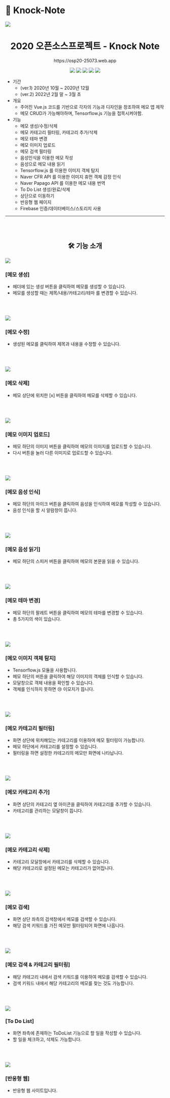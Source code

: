 # 👋 Knock-Note

![](./images/메인화면.png)

<div align='center'>
<h1><b>2020 오픈소스프로젝트 - Knock Note</b></h1>
<p>https://osp20-25073.web.app</p>

<img src="https://img.shields.io/badge/Vue.js-4FC08D?style=flat-square&logo=Vue.js&logoColor=white"/></a>
<img src="https://img.shields.io/badge/HTML-E34F26?style=flat-square&logo=HTML5&logoColor=white"/></a>
<img src="https://img.shields.io/badge/SCSS-CC6699?style=flat-square&logo=SASS&logoColor=white"/></a>
<img src="https://img.shields.io/badge/Node.js-339933?style=flat-square&logo=Node.js&logoColor=white"/></a>
<img src="https://img.shields.io/badge/Firebase-FFCA28?style=flat-square&logo=Firebase&logoColor=white"/></a>


</div>

-   기간
    -   (ver.1) 2020년 10월 ~ 2020년 12월
    -   (ver.2) 2022년 2월 말 ~ 3월 초
-   개요
    -   주어진 Vue.js 코드를 기반으로 각자의 기능과 디자인을 창조하여 메모 앱 제작
    -   메모 CRUD가 가능해야하며, Tensorflow.js 기능을 접목시켜야함.
-   기능
    -   메모 생성/수정/삭제
    -   메모 카테고리 필터링, 카테고리 추가/삭제
    -   메모 테마 변경
    -   메모 이미지 업로드
    -   메모 검색 필터링
    -   음성인식을 이용한 메모 작성
    -   음성으로 메모 내용 읽기
    -   Tensorflow.js 를 이용한 이미지 객체 탐지
    -   Naver CFR API 를 이용한 이미지 휴먼 객체 감정 인식
    -   Naver Papago API 를 이용한 메모 내용 번역
    -   To Do List 생성/완료/삭제
    -   상단으로 이동하기
    -   반응형 웹 페이지
    -   Firebase 인증/데이터베이스/스토리지 사용
<hr/>
<br/>
<br/>

<div align="center">
<h2>🛠 기능 소개</h2>
</div>


![](./images/메모생성.gif)
### [메모 생성]
- 헤더에 있는 생성 버튼을 클릭하여 메모를 생성할 수 있습니다.
- 메모를 생성할 때는 제목/내용/카테고리/테마 를 변경할 수 있습니다.
<br/>
<br/>

![](./images/메모수정.gif)
### [메모 수정]
- 생성된 메모를 클릭하여 제목과 내용을 수정할 수 있습니다.
<br/>
<br/>

![](./images/메모삭제.gif)
### [메모 삭제]
- 메모 상단에 위치한 [x] 버튼을 클릭하여 메모를 삭제할 수 있습니다.

<br/>
<br/>

![](./images/메모이미지업로드.gif)
### [메모 이미지 업로드]
- 메모 하단의 이미지 버튼을 클릭하여 메모의 이미지를 업로드할 수 있습니다.
- 다시 버튼을 눌러 다른 이미지로 업로드할 수 있습니다.

<br/>
<br/>

![](./images/메모음성인식.gif)
### [메모 음성 인식]
- 메모 하단의 마이크 버튼을 클릭하여 음성을 인식하여 메모를 작성할 수 있습니다.
- 음성 인식을 할 시 알람창이 뜹니다.

<br/>
<br/>

![](./images/메모읽기.gif)
### [메모 음성 읽기]
- 메모 하단의 스피커 버튼을 클릭하여 메모의 본문을 읽을 수 있습니다.

<br/>
<br/>

![](./images/메모테마.gif)
### [메모 테마 변경]
- 메모 하단의 팔레트 버튼을 클릭하여 메모의 테마를 변경할 수 있습니다.
- 총 5가지의 색이 있습니다.


<br/>
<br/>

![](./images/메모객체탐지.gif)
### [메모 이미지 객체 탐지]
- Tensorflow.js 모듈을 사용합니다.
- 메모 하단의 버튼을 클릭하여 해당 이미지의 객체를 인식할 수 있습니다.
- 모달창으로 객체 내용을 확인할 수 있습니다.
- 객체를 인식하지 못하면 😢 이모지가 뜹니다.


<br/>
<br/>

![](./images/메모카테고리필터링.gif)
### [메모 카테고리 필터링]
- 화면 상단에 위치해있는 카테고리를 이용하여 메모 필터링이 가능합니다.
- 메모 하단에서 카테고리를 설정할 수 있습니다.
- 필터링을 하면 설정한 카테고리의 메모만 화면에 나타납니다.


<br/>
<br/>

![](./images/메모카테고리추가.gif)
### [메모 카테고리 추가]
- 화면 상단의 카테고리 옆 아이콘을 클릭하여 카테고리를 추가할 수 있습니다.
- 카테고리를 관리하는 모달창이 뜹니다.


<br/>
<br/>

![](./images/메모카테고리삭제.gif)
### [메모 카테고리 삭제]
- 카테고리 모달창에서 카테고리를 삭제할 수 있습니다.
- 해당 카테고리로 설정된 메모는 카테고리가 없어집니다.


<br/>
<br/>

![](./images/메모검색.gif)
### [메모 검색]
- 화면 상단 좌측의 검색창에서 메모를 검색할 수 있습니다.
- 해당 검색 키워드를 가진 메모만 필터링되어 화면에 나옵니다.


<br/>
<br/>

![](./images/메모검색카테고리.gif)
### [메모 검색 & 카테고리 필터링]
- 해당 카테고리 내에서 검색 키워드를 이용하여 메모를 검색할 수 있습니다.
- 검색 키워드 내에서 해당 카테고리의 메모를 찾는 것도 가능합니다.


<br/>
<br/>

![](./images/투두리스트.gif)
### [To Do List]
- 화면 좌측에 존재하는 ToDoList 기능으로 할 일을 작성할 수 있습니다.
- 할 일을 체크하고, 삭제도 가능합니다.


<br/>
<br/>

![](./images/반응형웹.gif)
### [반응형 웹]
- 반응형 웹 사이트입니다.
